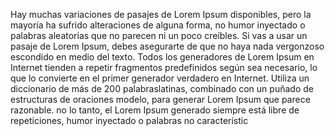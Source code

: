 Hay muchas variaciones de pasajes de Lorem Ipsum disponibles, pero la mayoría ha sufrido alteraciones de alguna forma, no humor inyectado o palabras aleatorias que no parecen ni un
poco creíbles. Si vas a usar un pasaje de Lorem Ipsum, debes asegurarte de que no haya nada vergonzoso escondido en medio del texto. Todos los generadores de Lorem Ipsum en Internet
tienden a repetir fragmentos predefinidos según sea necesario, lo que lo convierte en el primer generador verdadero en Internet. Utiliza un diccionario de más de 200 palabraslatinas,
combinado con un puñado de estructuras de oraciones modelo, para generar Lorem Ipsum que parece razonable. no lo tanto, el Lorem Ipsum generado siempre está libre de repeticiones,
humor inyectado o palabras no característic
    